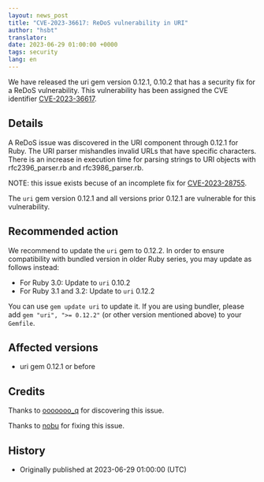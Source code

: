 ```yaml
---
layout: news_post
title: "CVE-2023-36617: ReDoS vulnerability in URI"
author: "hsbt"
translator:
date: 2023-06-29 01:00:00 +0000
tags: security
lang: en
---
```


We have released the uri gem version 0.12.1, 0.10.2 that has a security fix for a ReDoS vulnerability.
This vulnerability has been assigned the CVE identifier [CVE-2023-36617](https://www.cve.org/CVERecord?id=CVE-2023-36617).

## Details

A ReDoS issue was discovered in the URI component through 0.12.1 for Ruby. The URI parser mishandles invalid URLs that have specific characters. There is an increase in execution time for parsing strings to URI objects with rfc2396_parser.rb and rfc3986_parser.rb.

NOTE: this issue exists becuse of an incomplete fix for [CVE-2023-28755](https://www.ruby-lang.org/en/news/2023/03/28/redos-in-uri-cve-2023-28755/).

The `uri` gem version 0.12.1 and all versions prior 0.12.1 are vulnerable for this vulnerability.

## Recommended action

We recommend to update the `uri` gem to 0.12.2. In order to ensure compatibility with bundled version in older Ruby series, you may update as follows instead:

* For Ruby 3.0: Update to `uri` 0.10.2
* For Ruby 3.1 and 3.2: Update to `uri` 0.12.2

You can use `gem update uri` to update it. If you are using bundler, please add `gem "uri", ">= 0.12.2"` (or other version mentioned above) to your `Gemfile`.

## Affected versions

* uri gem 0.12.1 or before

## Credits

Thanks to [ooooooo_q](https://hackerone.com/ooooooo_q) for discovering this issue.

Thanks to [nobu](https://github.com/nobu) for fixing this issue.

## History

* Originally published at 2023-06-29 01:00:00 (UTC)
